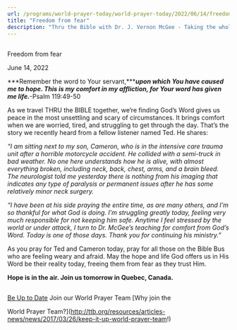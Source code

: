 ```yaml
---
url: /programs/world-prayer-today/world-prayer-today/2022/06/14/freedom-from-fear
title: "Freedom from fear"
description: "Thru the Bible with Dr. J. Vernon McGee - Taking the whole Word to the whole world"
---
```







## 
 Freedom from fear


June 14, 2022




***Remember the word to Your servant,******upon which You have caused me to hope. This is my comfort in my affliction, for Your word has given me life.***-Psalm 119:49-50

As we travel THRU the BIBLE together, we’re finding God’s Word gives us peace in the most unsettling and scary of circumstances. It brings comfort when we are worried, tired, and struggling to get through the day. That’s the story we recently heard from a fellow listener named Ted. He shares:

*“I am sitting next to my son, Cameron, who is in the intensive care trauma unit after a horrible motorcycle accident. He collided with a semi-truck in bad weather. No one here understands how he is alive, with almost everything broken, including neck, back, chest, arms, and a brain bleed. The neurologist told me yesterday there is nothing from his imaging that indicates any type of paralysis or permanent issues after he has some relatively minor neck surgery.*

*“I have been at his side praying the entire time, as are many others, and I’m so thankful for what God is doing. I’m struggling greatly today, feeling very much responsible for not keeping him safe. Anytime I feel stressed by the world or under attack, I turn to Dr. McGee’s teaching for comfort from God’s Word. Today is one of those days. Thank you for continuing his ministry.”*

As you pray for Ted and Cameron today, pray for all those on the Bible Bus who are feeling weary and afraid. May the hope and life God offers us in His Word be their reality today, freeing them from fear as they trust Him.

**Hope is in the air. Join us tomorrow in Quebec, Canada.**







## 




[Be Up to Date](http://feeds.feedburner.com/WorldPrayerToday "World Prayer Today RSS Feed")
Join our World Prayer Team
[Why join the  

World Prayer Team?](http://ttb.org/resources/articles-news/news/2017/03/26/keep-it-up-world-prayer-team!)




